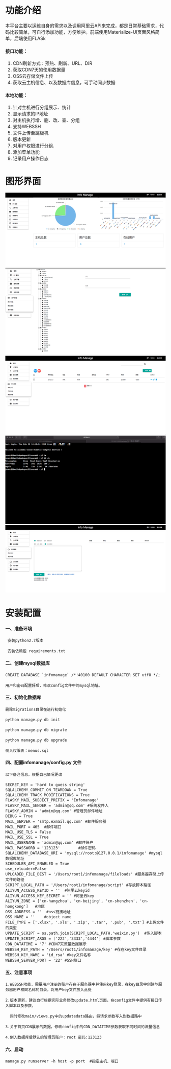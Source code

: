 # 功能介绍
本平台主要以运维自身的需求以及调用阿里云API来完成，都是日常基础需求，代码比较简单，可自行添加功能，方便维护。前端使用Materialize-UI页面风格简单，后端使用FLASk
#### 接口功能：
1. CDN刷新方式：预热、刷新、URL、DIR
2. 获取CDN7天的使用数据量
3. OSS云存储文件上传
4. 获取云主机信息、以及数据库信息，可手动同步数据
#### 本地功能：
1. 针对主机进行分组展示、统计
2. 显示请求的IP地址
3. 对主机执行增、删、改、查、分组
4. 支持WEBSSH
5. 文件上传至跳板机
6. 版本更新
7. 对用户权限进行分组.
8. 添加菜单功能
9. 记录用户操作日志
# 图形界面
![image](https://github.com/Myrecord/infomanage/blob/master/1.png)
![image](https://github.com/Myrecord/infomanage/blob/master/2.png)
![image](https://github.com/Myrecord/infomanage/blob/master/3.png)
![image](https://github.com/Myrecord/infomanage/blob/master/4.png)
![image](https://github.com/Myrecord/infomanage/blob/master/5.png)
# 安装配置
#### 一、准备环境
```
 安装python2.7版本
 
 安装依赖包 requirements.txt

 ```
#### 二、创建mysql数据库
```
CREATE DATABASE `infomanage` /*!40100 DEFAULT CHARACTER SET utf8 */;

用户和密码配置好后，修改config文件中的mysql地址。
```


#### 三、初始化数据库
```
删除migrations目录在进行初始化

python manage.py db init

python manage.py db migrate

python manage.py db upgrade

倒入权限表：menus.sql
```
#### 四、配置infomanage/config.py 文件
```
以下备注信息，根据自己情况更改

SECRET_KEY = 'hard to guess string'
SQLALCHEMY_COMMIT_ON_TEARDOWN = True
SQLALCHEMY_TRACK_MODIFICATIONS = True
FLASKY_MAIL_SUBJECT_PREFIX = 'Infomanage'
FLASKY_MAIL_SENDER = 'admin@qq.com' #系统发件人
FLASKY_ADMIN = 'admin@qq.com' #管理员邮件地址
DEBUG = True
MAIL_SERVER = 'smtp.exmail.qq.com' #邮件服务器
MAIL_PORT = 465  #邮件端口
MAIL_USE_TLS = False 
MAIL_USE_SSL = True 
MAIL_USERNAME = 'admin@qq.com' #邮件账户
MAIL_PASSWORD = '123123'		#邮件密码
SQLALCHEMY_DATABASE_URI = 'mysql://root:@127.0.0.1/infomanage' #mysql数据库地址
SCHEDULER_API_ENABLED = True
use_reloader=False
UPLOADED_FILE_DEST = '/Users/root1/infomanage/fileloads' #服务器存储上传文件的路径
SCRIPT_LOCAL_PATH = '/Users/root1/infomanage/script' #存放脚本路径
ALIYUN_ACCESS_KEYID = ''  #阿里云keyid
ALIYUN_ACCESS_KEY_SECRET = '' #阿里云key
ALIYUN_ZONE = ['cn-hangzhou', 'cn-beijing', 'cn-shenzhen', 'cn-hongkong']   #地区
OSS_ADDRESS = ''  #oss链接地址
OSS_NAME = ''    #object name
FILE_TYPE = ['.xlsx', '.xls', '.zip', '.tar', '.pub', '.txt'] #上传文件的类型
UPDATE_SCRIPT = os.path.join(SCRIPT_LOCAL_PATH,'weixin.py')  #传入脚本
UPDATE_SCRIPT_ARGS = ['222','3333','4444'] #脚本参数
CDN_DATATIME = '7' #CDN7天流量数据展示
WEBSSH_KEY_PATH = '/Users/root1/infomanage/key' #存在key文件目录
WEBSSH_KEY_NAME = 'id_rsa' #key文件名称
WEBSSH_SERVER_PORT = '22' #SSH端口
```
#### 五、注意事项
```
1.WEBSSH功能，需要用户注册的账户存在于服务器中并使用key登录，在key目录中创建与服务器用户相同名称的目录，将用户key文件放入此处

2.版本更新，建议自行根据实际业务修改update.html页面，在config文件中提供有接口传入脚本以及参数，

  同时修改main/views.py中的updatedata路由，将请求参数写入到数据路中
  
3.关于首页CDN展示的数据，修改config中的CDN_DATATIME参数获取不同时间的流量信息

4.倒入数据库后默认的管理员账户：root 密码:123123
```
#### 六、启动
```
manage.py runserver -h host -p port  #指定主机、端口
```
